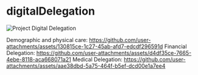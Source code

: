 # digitalDelegation


![Project Digital Delegation](https://github.com/user-attachments/assets/7a2f570c-396d-4b3d-8f8c-58ba2f3d3398)


Demographic and physical care: https://github.com/user-attachments/assets/130815ce-1c27-45ab-afd7-edcdf296591d
Financial Delegation: https://github.com/user-attachments/assets/d4df35ce-7665-4ebe-8118-aca668071a21
Medical Delegation: https://github.com/user-attachments/assets/aae38dbd-5a75-464f-b5ef-dcd00e1a7ee4
